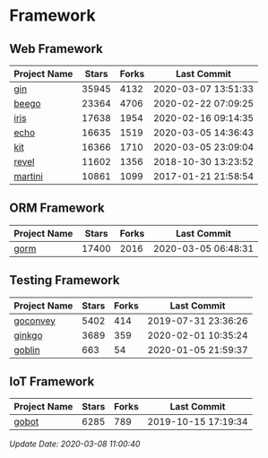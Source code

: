 # Framework

## Web Framework

| Project Name | Stars | Forks | Last Commit |
| ------------ | ----- | ----- | ----------- |
| [gin](https://github.com/gin-gonic/gin) | 35945 | 4132 | 2020-03-07 13:51:33 |
| [beego](https://github.com/astaxie/beego) | 23364 | 4706 | 2020-02-22 07:09:25 |
| [iris](https://github.com/kataras/iris) | 17638 | 1954 | 2020-02-16 09:14:35 |
| [echo](https://github.com/labstack/echo) | 16635 | 1519 | 2020-03-05 14:36:43 |
| [kit](https://github.com/go-kit/kit) | 16366 | 1710 | 2020-03-05 23:09:04 |
| [revel](https://github.com/revel/revel) | 11602 | 1356 | 2018-10-30 13:23:52 |
| [martini](https://github.com/go-martini/martini) | 10861 | 1099 | 2017-01-21 21:58:54 |

## ORM Framework

| Project Name | Stars | Forks | Last Commit |
| ------------ | ----- | ----- | ----------- |
| [gorm](https://github.com/jinzhu/gorm) | 17400 | 2016 | 2020-03-05 06:48:31 |

## Testing Framework

| Project Name | Stars | Forks | Last Commit |
| ------------ | ----- | ----- | ----------- |
| [goconvey](https://github.com/smartystreets/goconvey) | 5402 | 414 | 2019-07-31 23:36:26 |
| [ginkgo](https://github.com/onsi/ginkgo) | 3689 | 359 | 2020-02-01 10:35:24 |
| [goblin](https://github.com/franela/goblin) | 663 | 54 | 2020-01-05 21:59:37 |

## IoT Framework

| Project Name | Stars | Forks | Last Commit |
| ------------ | ----- | ----- | ----------- |
| [gobot](https://github.com/hybridgroup/gobot) | 6285 | 789 | 2019-10-15 17:19:34 |

*Update Date: 2020-03-08 11:00:40*